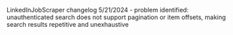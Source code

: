 LinkedInJobScraper changelog
5/21/2024 - problem identified: unauthenticated search does not support pagination or item offsets, making search results repetitive and unexhaustive
